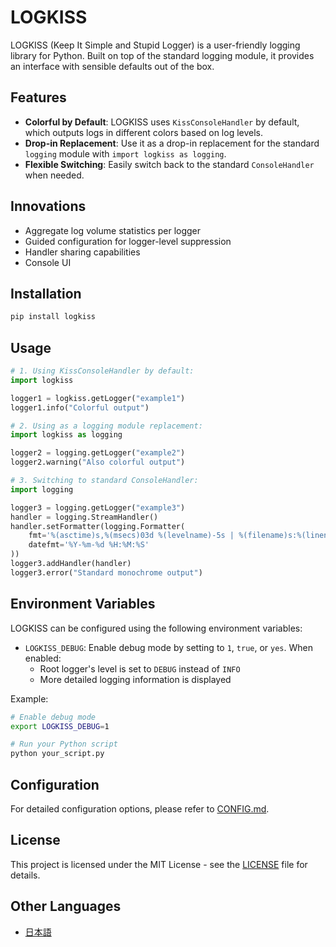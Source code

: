 # LOGKISS

LOGKISS (Keep It Simple and Stupid Logger) is a user-friendly logging library for Python.
Built on top of the standard logging module, it provides an interface with sensible defaults out of the box.

## Features

- **Colorful by Default**: LOGKISS uses `KissConsoleHandler` by default, which outputs logs in different colors based on log levels.
- **Drop-in Replacement**: Use it as a drop-in replacement for the standard `logging` module with `import logkiss as logging`.
- **Flexible Switching**: Easily switch back to the standard `ConsoleHandler` when needed.


## Innovations

- Aggregate log volume statistics per logger
- Guided configuration for logger-level suppression
- Handler sharing capabilities
- Console UI


## Installation

```bash
pip install logkiss
```

## Usage

```python
# 1. Using KissConsoleHandler by default:
import logkiss

logger1 = logkiss.getLogger("example1")
logger1.info("Colorful output")

# 2. Using as a logging module replacement:
import logkiss as logging

logger2 = logging.getLogger("example2")
logger2.warning("Also colorful output")

# 3. Switching to standard ConsoleHandler:
import logging

logger3 = logging.getLogger("example3")
handler = logging.StreamHandler()
handler.setFormatter(logging.Formatter(
    fmt='%(asctime)s,%(msecs)03d %(levelname)-5s | %(filename)s:%(lineno)3d | %(message)s',
    datefmt='%Y-%m-%d %H:%M:%S'
))
logger3.addHandler(handler)
logger3.error("Standard monochrome output")
```

## Environment Variables

LOGKISS can be configured using the following environment variables:

- `LOGKISS_DEBUG`: Enable debug mode by setting to `1`, `true`, or `yes`. When enabled:
  - Root logger's level is set to `DEBUG` instead of `INFO`
  - More detailed logging information is displayed

Example:
```bash
# Enable debug mode
export LOGKISS_DEBUG=1

# Run your Python script
python your_script.py
```

## Configuration

For detailed configuration options, please refer to [CONFIG.md](CONFIG.md).

## License

This project is licensed under the MIT License - see the [LICENSE](LICENSE) file for details.

## Other Languages

- [日本語](README_JAPAN.md)
